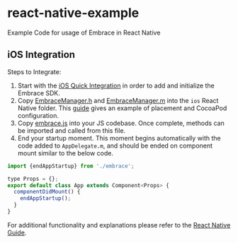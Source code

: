 # react-native-example
Example Code for usage of Embrace in React Native

## iOS Integration

Steps to Integrate:
1. Start with the [iOS Quick Integration](https://docs.embrace.io/docs/ios-integration-guide) in order to add and initialize the Embrace SDK.
1. Copy [EmbraceManager.h](/EmbraceManager.h) and [EmbraceManager.m](/EmbraceManager.m) into the `ios` React Native folder. This [guide](https://shift.infinite.red/beginner-s-guide-to-using-cocoapods-with-react-native-46cb4d372995) gives an example of placement and CocoaPod configuration.
1. Copy [embrace.js](/embrace.js) into your JS codebase. Once complete, methods can be imported and called from this file.
1. End your startup moment. This moment begins automatically with the code added to `AppDelegate.m`, and should be ended on component mount similar to the below code.

```js
import {endAppStartup} from './embrace';

type Props = {};
export default class App extends Component<Props> {
  componentDidMount() {
    endAppStartup();
  }
}
```

For additional functionality and explanations please refer to the [React Native Guide](https://docs.embrace.io/v1.2.6/docs/quick-quide).
